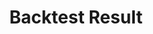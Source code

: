 ---
title: Backtest Result
description: 'Organized result class for backtesting systems'
position: 27
version: 1.0
category: Utilities
---